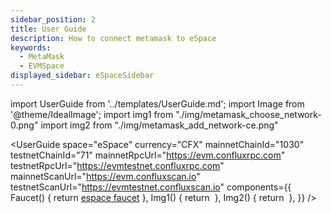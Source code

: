 ```yaml
---
sidebar_position: 2
title: User Guide
description: How to connect metamask to eSpace
keywords:
  - MetaMask
  - EVMSpace
displayed_sidebar: eSpaceSidebar
---
```


import UserGuide from '../templates/UserGuide.md';
import Image from '@theme/IdealImage';
import img1 from "./img/metamask_choose_network-0.png"
import img2 from "./img/metamask_add_network-ce.png"

<UserGuide
  space="eSpace"
  currency="CFX"
  mainnetChainId="1030"
  testnetChainId="71"
  mainnetRpcUrl="https://evm.confluxrpc.com"
  testnetRpcUrl="https://evmtestnet.confluxrpc.com"
  mainnetScanUrl="https://evm.confluxscan.io"
  testnetScanUrl="https://evmtestnet.confluxscan.io"
  components={{
    Faucet() {
 return <a href="https://efaucet.confluxnetwork.org">espace faucet</a> }, Img1() { return <Image img={img1} /> }, Img2() { return <Image img={img2} /> }, }} />
